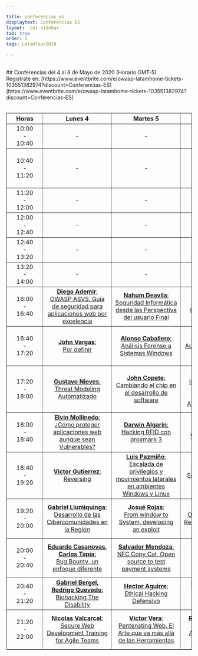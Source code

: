 ```yaml
---

title: conferencias_es
displaytext: Conferencias ES
layout:  col-sidebar
tab: true
order: 1
tags: LatamTour2020

---
```

<style>
@media (max-width: 950px) {
  .divTable {
    width: 90vw;
    overflow-x: scroll;
  }
  .conferenceTable {
    left: 0;
    right: 0;
    margin: 0;
    font-size: small;
  }
  .hourColumn {
    min-width: 38px;
    padding: 0;
  }
  .otherColumns {
    min-width: 100px;
    padding: 0;
  }
}
@media (max-width: 1150px) {
  .col-sidebar .main-wrapper {
    display: grid;
    grid-template-rows: auto;
    grid-template-columns: 1fr;
    grid-template-areas:
        "title"
        "github"
        "menu"
        "body"
        "repo"
        "side";
  }
}
@media (min-width:950px) {
  .hourColumn {
    min-width: 81px;
  }
  .otherColumns {
    min-width: 170px;
    width:18%;
  }
}
</style>
<br>
## Conferencias del 4 al 8 de Mayo de 2020 (Horario GMT-5)
<br>
Registrate en: [https://www.eventbrite.com/e/owasp-latamhome-tickets-103551382974?discount=Conferencias-ES](https://www.eventbrite.com/e/owasp-latamhome-tickets-103551382974?discount=Conferencias-ES)
<br><br>
<!-- links to google calendar make with https://decomaan.github.io/google-calendar-link-generator/ -->
<div class="divTable">
<table class="conferenceTable" border="1" style="text-align: center; width: 100%;">
  <tr>
    <th class="hourColumn">Horas</th>
    <th class="otherColumns">Lunes 4</th>
    <th class="otherColumns">Martes 5</th>
    <th class="otherColumns">Miércoles 6</th>
    <th class="otherColumns">Jueves 7</th>
    <th class="otherColumns">Viernes 8</th>
  </tr>
  <tr>
    <td class="hourColumn">10:00<br>-<br>10:40</td>
    <td class="otherColumns">-</td>
    <td class="otherColumns">-</td>
    <td class="otherColumns">-</td>
    <td class="otherColumns">-</td>
    <td class="otherColumns"><a href="https://www.google.com/calendar/render?action=TEMPLATE&text=Hacking+avanzado+con+ZAP+Proxy+-+Daniel+Echeverr%C3%ADa&details=%2A%2A+OWASP+LATAM+%40home%2C+Pandemic+Edition+%2A%2A&dates=20200508T150000Z%2F20200508T154000Z"><b>Daniel Echeverría</b>:<br>Hacking avanzado con ZAP Proxy</a></td>
  </tr>
  <tr>
    <td class="hourColumn">10:40<br>-<br>11:20</td>
    <td class="otherColumns">-</td>
    <td class="otherColumns">-</td>
    <td class="otherColumns">-</td>
    <td class="otherColumns">-</td>
    <td class="otherColumns"><a href="https://www.google.com/calendar/render?action=TEMPLATE&text=Ciberinteligencia+complemento+indispensable+para+las+organizaciones+-+Mikel+Rufian&details=%2A%2A+OWASP+LATAM+%40home%2C+Pandemic+Edition+%2A%2A&dates=20200508T154000Z%2F20200508T162000Z"><b>Mikel Rufian</b>:<br>Ciberinteligencia complemento indispensable para las organizaciones</a></td>
  </tr>
  <tr>
    <td class="hourColumn">11:20<br>-<br>12:00</td>
    <td class="otherColumns">-</td>
    <td class="otherColumns">-</td>
    <td class="otherColumns">-</td>
    <td class="otherColumns">-</td>
    <td class="otherColumns"><a href="https://www.google.com/calendar/render?action=TEMPLATE&text=Purple+Team+-+Milagros+del+Valle%2C+Mart%C3%ADn+Dur%C3%A1n&details=%2A%2A+OWASP+LATAM+%40home%2C+Pandemic+Edition+%2A%2A&dates=20200508T162000Z%2F20200508T170000Z"><b>Milagros del Valle, Martín Durán</b>:<br>Purple Team</a></td>
  </tr>
  <tr>
    <td class="hourColumn">12:00<br>-<br>12:40</td>
    <td class="otherColumns">-</td>
    <td class="otherColumns">-</td>
    <td class="otherColumns">-</td>
    <td class="otherColumns">-</td>
    <td class="otherColumns"><a href="https://www.google.com/calendar/render?action=TEMPLATE&text=Trivias+LATAM%40home+-+Fabio+Cerullo&details=%2A%2A+OWASP+LATAM+%40home%2C+Pandemic+Edition+%2A%2A&dates=20200508T170000Z%2F20200508T174000Z"><b>Fabio Cerullo</b>:<br>Trivias LATAM@home</a></td>
  </tr>
  <tr>
    <td class="hourColumn">12:40<br>-<br>13:20</td>
    <td class="otherColumns">-</td>
    <td class="otherColumns">-</td>
    <td class="otherColumns">-</td>
    <td class="otherColumns">-</td>
    <td class="otherColumns"><a href="https://www.google.com/calendar/render?action=TEMPLATE&text=Lorenzo+Martinez&details=%2A%2A+OWASP+LATAM+%40home%2C+Pandemic+Edition+%2A%2A&dates=20200508T174000Z%2F20200508T182000Z"><b>Lorenzo Martinez</b>:<br>Por definir</a></td>
  </tr>
  <tr>
    <td class="hourColumn">13:20<br>-<br>14:00</td>
    <td class="otherColumns">-</td>
    <td class="otherColumns">-</td>
    <td class="otherColumns">-</td>
    <td class="otherColumns">-</td>
    <td class="otherColumns"><a href="https://www.google.com/calendar/render?action=TEMPLATE&text=Ciberseguridad+en+Pandemia+-+Paola+Perez&details=%2A%2A+OWASP+LATAM+%40home%2C+Pandemic+Edition+%2A%2A&dates=20200508T182000Z%2F20200508T190000Z"><b>Paola Perez</b>:<br>Ciberseguridad en Pandemia</a></td>
  </tr>
  <tr>
    <td class="hourColumn">16:00<br>-<br>16:40</td>
    <td class="otherColumns"><a href="https://www.google.com/calendar/render?action=TEMPLATE&text=OWASP+ASVS%2C+Gu%C3%ADa+de+seguridad+para+aplicaciones+web+por+excelencia+-+Diego+Ademir&details=%2A%2A+OWASP+LATAM+%40home%2C+Pandemic+Edition+%2A%2A&dates=20200504T210000Z%2F20200504T214000Z"><b>Diego Ademir</b>:<br>OWASP ASVS, Guía de seguridad para aplicaciones web por excelencia</a></td>
    <td class="otherColumns"><a href="https://www.google.com/calendar/render?action=TEMPLATE&text=Seguridad+Inform%C3%A1tica+desde+las+Perspectiva+del+usuario+Final+-+Nahum+Deavila&details=%2A%2A+OWASP+LATAM+%40home%2C+Pandemic+Edition+%2A%2A&dates=20200505T210000Z%2F20200505T214000Z"><b>Nahum Deavila</b>:<br>Seguridad Informática desde las Perspectiva del usuario Final</a></td>
    <td class="otherColumns"><a href="https://www.google.com/calendar/render?action=TEMPLATE&text=Implementando+OWASP+SAMM+en+Latinoamerica+-+Mateo+Mart%C3%ADnez&details=%2A%2A+OWASP+LATAM+%40home%2C+Pandemic+Edition+%2A%2A&dates=20200506T210000Z%2F20200506T214000Z"><b>Mateo Martínez</b>:<br>Implementando OWASP SAMM en Latinoamerica</a></td>
    <td class="otherColumns"><a href="https://www.google.com/calendar/render?action=TEMPLATE&text=Bug+Bounty%2C+One+year+later+-+Alejandro+Iacobelli%2C+Pablo+Garbossa&details=%2A%2A+OWASP+LATAM+%40home%2C+Pandemic+Edition+%2A%2A&dates=20200507T210000Z%2F20200507T214000Z"><b>Alejandro Iacobelli, Pablo Garbossa</b>:<br>Bug Bounty, One year later</a></td>
    <td class="otherColumns"><a href="https://www.google.com/calendar/render?action=TEMPLATE&text=Lo+que+nadie+te+dijo+antes+de+dedicarte+al+Bug+bounty+-+Jaime+Restrepo&details=%2A%2A+OWASP+LATAM+%40home%2C+Pandemic+Edition+%2A%2A&dates=20200508T210000Z%2F20200508T214000Z"><b>Jaime Restrepo</b>:<br>Lo que nadie te dijo antes de dedicarte al Bug bounty</a></td>
  </tr>
  <tr>
    <td class="hourColumn">16:40<br>-<br>17:20</td>
    <td class="otherColumns"><a href="https://www.google.com/calendar/render?action=TEMPLATE&text=John+Vargas&details=%2A%2A+OWASP+LATAM+%40home%2C+Pandemic+Edition+%2A%2A&dates=20200504T214000Z%2F20200504T222000Z"><b>John Vargas</b>:<br>Por definir</a></td>
    <td class="otherColumns"><a href="https://www.google.com/calendar/render?action=TEMPLATE&text=An%C3%A1lisis+Forense+a+Sistemas+Windows+-+Alonso+Caballero&details=%2A%2A+OWASP+LATAM+%40home%2C+Pandemic+Edition+%2A%2A&dates=20200505T214000Z%2F20200505T222000Z"><b>Alonso Caballero</b>:<br>Análisis Forense a Sistemas Windows</a></td>
    <td class="otherColumns"><a href="https://www.google.com/calendar/render?action=TEMPLATE&text=Auditor%C3%ADa+y+Seguridad+en+las+Apps+-+Saira+Isaac&details=%2A%2A+OWASP+LATAM+%40home%2C+Pandemic+Edition+%2A%2A&dates=20200506T214000Z%2F20200506T222000Z"><b>Saira Isaac</b>:<br>Auditoría y Seguridad en las Apps</a></td>
    <td class="otherColumns"><a href="https://www.google.com/calendar/render?action=TEMPLATE&text=Principios+del+Desarrollo+Seguro+-+German+Schmidt&details=%2A%2A+OWASP+LATAM+%40home%2C+Pandemic+Edition+%2A%2A&dates=20200507T214000Z%2F20200507T222000Z"><b>German Schmidt</b>:<br>Principios del Desarrollo Seguro</a></td>
    <td class="otherColumns"><a href="https://www.google.com/calendar/render?action=TEMPLATE&text=Recolecci%C3%B3n+de+Informaci%C3%B3n+en+infraestructuras+internas+-+Juampa+Rodr%C3%ADguez&details=%2A%2A+OWASP+LATAM+%40home%2C+Pandemic+Edition+%2A%2A&dates=20200508T214000Z%2F20200508T222000Z"><b>Juampa Rodríguez</b>:<br>Recolección de Información en infraestructuras internas</a></td>
  </tr>
  <tr>
    <td class="hourColumn">17:20<br>-<br>18:00</td>
    <td class="otherColumns"><a href="https://www.google.com/calendar/render?action=TEMPLATE&text=Threat+Modeling+Automatizado+-+Gustavo+Nieves&details=%2A%2A+OWASP+LATAM+%40home%2C+Pandemic+Edition+%2A%2A&dates=20200504T222000Z%2F20200504T230000Z"><b>Gustavo Nieves</b>:<br>Threat Modeling Automatizado</a></td>
    <td class="otherColumns"><a href="https://www.google.com/calendar/render?action=TEMPLATE&text=Cambiando+el+chip+en+el+desarrollo+de+software+-+John+Copete&details=%2A%2A+OWASP+LATAM+%40home%2C+Pandemic+Edition+%2A%2A&dates=20200505T222000Z%2F20200505T230000Z"><b>John Copete</b>:<br>Cambiando el chip en el desarrollo de software</a></td>
    <td class="otherColumns"><a href=""><b>Anabel Broce</b>:<br>Implementando en Producción un Sistema con una Arquitectura Segura</a></td>
    <td class="otherColumns"><a href="https://www.google.com/calendar/render?action=TEMPLATE&text=Controles+de+seguridad+m%C3%A1s+importantes+para+arquitectos+y+desarrolladores+-+Edgard+Salazar&details=%2A%2A+OWASP+LATAM+%40home%2C+Pandemic+Edition+%2A%2A&dates=20200507T222000Z%2F20200507T230000Z"><b>Edgard Salazar</b>:<br>Controles de seguridad más importantes para arquitectos y desarrolladores</a></td>
    <td class="otherColumns"><a href="https://www.google.com/calendar/render?action=TEMPLATE&text=Preparando+un+ambiente+de+pruebas+para+apps+con+Xamarin+-+Everth+Gallegos&details=%2A%2A+OWASP+LATAM+%40home%2C+Pandemic+Edition+%2A%2A&dates=20200508T222000Z%2F20200508T230000Z"><b>Everth Gallegos</b>:<br>Preparando un ambiente de pruebas para apps con Xamarin</a></td>
  </tr>
  <tr>
    <td class="hourColumn">18:00<br>-<br>18:40</td>
    <td class="otherColumns"><a href="https://www.google.com/calendar/render?action=TEMPLATE&text=%C2%BFC%C3%B3mo+proteger+aplicaciones+web+aunque+sean+Vulnerables%3F+-+Elvin+Mollinedo&details=%2A%2A+OWASP+LATAM+%40home%2C+Pandemic+Edition+%2A%2A&dates=20200504T230000Z%2F20200504T234000Z"><b>Elvin Mollinedo</b>:<br>¿Cómo proteger aplicaciones web aunque sean Vulnerables?</a></td>
    <td class="otherColumns"><a href="https://www.google.com/calendar/render?action=TEMPLATE&text=Hacking+RFID+con+proxmark+3+-+Darwin+Algarin&details=%2A%2A+OWASP+LATAM+%40home%2C+Pandemic+Edition+%2A%2A&dates=20200505T230000Z%2F20200505T234000Z"><b>Darwin Algarin</b>:<br>Hacking RFID con proxmark 3</a></td>
    <td class="otherColumns"><a href="https://www.google.com/calendar/render?action=TEMPLATE&text=Webshell+webapp+-+Eduardo+Jana&details=%2A%2A+OWASP+LATAM+%40home%2C+Pandemic+Edition+%2A%2A&dates=20200506T230000Z%2F20200506T234000Z"><b>Eduardo Jana</b>:<br>Webshell webapp</a></td>
    <td class="otherColumns"><a href="https://www.google.com/calendar/render?action=TEMPLATE&text=La+Gobernanza+de+la+Informaci%C3%B3n+-+Sandy+Palma&details=%2A%2A+OWASP+LATAM+%40home%2C+Pandemic+Edition+%2A%2A&dates=20200507T230000Z%2F20200507T234000Z"><b>Sandy Palma</b>:<br>La Gobernanza de la Información</a></td>
    <td class="otherColumns"><a href="https://www.google.com/calendar/render?action=TEMPLATE&text=C%C3%B3mo+generar+valor+a+trav%C3%A9s+del+informe+de+Ethical+hacking+-+Juan+Qui%C3%B1e&details=%2A%2A+OWASP+LATAM+%40home%2C+Pandemic+Edition+%2A%2A&dates=20200508T230000Z%2F20200508T234000Z"><b>Juan Quiñe</b>:<br>Cómo generar valor a través del informe de Ethical hacking</a></td>
  </tr>
  <tr>
    <td class="hourColumn">18:40<br>-<br>19:20</td>
    <td class="otherColumns"><a href="https://www.google.com/calendar/render?action=TEMPLATE&text=Reversing+-+Victor+Gutierrez&details=%2A%2A+OWASP+LATAM+%40home%2C+Pandemic+Edition+%2A%2A&dates=20200504T234000Z%2F20200505T002000Z"><b>Victor Gutierrez</b>:<br>Reversing</a></td>
    <td class="otherColumns"><a href="https://www.google.com/calendar/render?action=TEMPLATE&text=Escalada+de+privilegios+y+movimientos+laterales+en+ambientes+windows+y+Linux+-+Luis+Pazmi%C3%B1o&details=%2A%2A+OWASP+LATAM+%40home%2C+Pandemic+Edition+%2A%2A&dates=20200505T234000Z%2F20200506T002000Z"><b>Luis Pazmiño</b>:<br>Escalada de privilegios y movimientos laterales en ambientes Windows y Linux</a></td>
    <td class="otherColumns"><a href="https://www.google.com/calendar/render?action=TEMPLATE&text=Security+Knowledge+Framework+-+Ra%C3%BAl+Aguilar&details=%2A%2A+OWASP+LATAM+%40home%2C+Pandemic+Edition+%2A%2A&dates=20200506T234000Z%2F20200507T002000Z"><b>Raúl Aguilar</b>:<br>Security Knowledge Framework</a></td>
    <td class="otherColumns"><a href="https://www.google.com/calendar/render?action=TEMPLATE&text=SOC+y+Threat+Intelligence+-+Fernando+Vela&details=%2A%2A+OWASP+LATAM+%40home%2C+Pandemic+Edition+%2A%2A&dates=20200507T234000Z%2F20200508T002000Z"><b>Fernando Vela</b>:<br>SOC y Threat Intelligence</a></td>
    <td class="otherColumns"><a href="https://www.google.com/calendar/render?action=TEMPLATE&text=Cyber+Red+Team%2C+el+equipo+auditor+de+controles+de+seguridad+-+Ramiro+Pulgar&details=%2A%2A+OWASP+LATAM+%40home%2C+Pandemic+Edition+%2A%2A&dates=20200508T234000Z%2F20200509T002000Z"><b>Ramiro Pulgar</b>:<br>Cyber Red Team, el equipo auditor de controles de seguridad</a></td>
  </tr>
  <tr>
    <td class="hourColumn">19:20<br>-<br>20:00</td>
    <td class="otherColumns"><a href="https://www.google.com/calendar/render?action=TEMPLATE&text=Desarrollo+de+las+Cibercomunidades+en+la+Regi%C3%B3n+-+Gabriel+Llumiquinga&details=%2A%2A+OWASP+LATAM+%40home%2C+Pandemic+Edition+%2A%2A&dates=20200505T002000Z%2F20200505T010000Z"><b>Gabriel Llumiquinga</b>:<br>Desarrollo de las Cibercomunidades en la Región</a></td>
    <td class="otherColumns"><a href="https://www.google.com/calendar/render?action=TEMPLATE&text=From+window+to+System%2C+developing+an+explot+-+Josu%C3%A9+Rojas&details=%2A%2A+OWASP+LATAM+%40home%2C+Pandemic+Edition+%2A%2A&dates=20200506T002000Z%2F20200506T010000Z"><b>Josué Rojas</b>:<br>From window to System, developing an exploit</a></td>
    <td class="otherColumns"><a href="https://www.google.com/calendar/render?action=TEMPLATE&text=OSINT%2C+T%C3%A9cnicas+de+Reconocimiento+en+un+Test+de+Intrusi%C3%B3n+-+Armando+Rodas&details=%2A%2A+OWASP+LATAM+%40home%2C+Pandemic+Edition+%2A%2A&dates=20200507T002000Z%2F20200507T010000Z"><b>Armando Rodas</b>:<br>OSINT, Técnicas de Reconocimiento en un Test de Intrusión</a></td>
    <td class="otherColumns"><a href="https://www.google.com/calendar/render?action=TEMPLATE&text=Gesti%C3%B3n+de+seguridad+con+ISM3%2C+la+alternativa+luego+de+un+Pentest+-+Eduardo+Snape&details=%2A%2A+OWASP+LATAM+%40home%2C+Pandemic+Edition+%2A%2A&dates=20200508T002000Z%2F20200508T010000Z"><b>Eduardo Snape</b>:<br>Gestión de seguridad con ISM3, la alternativa luego de un Pentest</a></td>
    <td class="otherColumns"><a href="https://www.google.com/calendar/render?action=TEMPLATE&text=Protecci%C3%B3n+de+acceso+a+las+aplicaciones+bajo+Secure+Access+Service+Edge+-+Rodrigo+Valero&details=%2A%2A+OWASP+LATAM+%40home%2C+Pandemic+Edition+%2A%2A&dates=20200509T002000Z%2F20200509T010000Z"><b>Rodrigo Valero</b>:<br>Protección de acceso a las aplicaciones bajo Secure Access Service Edge</a></td>
  </tr>
  <tr>
    <td class="hourColumn">20:00<br>-<br>20:40</td>
    <td class="otherColumns"><a href="https://www.google.com/calendar/render?action=TEMPLATE&text=Bug+Bounty%2C+un+enfoque+diferente+-+Eduardo+Casanovas%2C+Carlos+Tapia&details=%2A%2A+OWASP+LATAM+%40home%2C+Pandemic+Edition+%2A%2A&dates=20200505T010000Z%2F20200505T014000Z"><b>Eduardo Casanovas, Carlos Tapia</b>:<br>Bug Bounty, un enfoque diferente</a></td>
    <td class="otherColumns"><a href="https://www.google.com/calendar/render?action=TEMPLATE&text=NFC+Copy+Cat%2C+Open+source+to+test+payment+system+-+Salvador+Mendoza&details=%2A%2A+OWASP+LATAM+%40home%2C+Pandemic+Edition+%2A%2A&dates=20200506T010000Z%2F20200506T014000Z"><b>Salvador Mendoza</b>:<br>NFC Copy Cat, Open source to test payment systems</a></td>
    <td class="otherColumns"><a href="https://www.google.com/calendar/render?action=TEMPLATE&text=TheHive+como+plataforma+de+respuesta+a+incidente+-+Pablo+Rico&details=%2A%2A+OWASP+LATAM+%40home%2C+Pandemic+Edition+%2A%2A&dates=20200507T010000Z%2F20200507T014000Z"><b>Pablo Rico</b>:<br>TheHive como plataforma de respuesta a incidentes</a></td>
    <td class="otherColumns"><a href="https://www.google.com/calendar/render?action=TEMPLATE&text=Machine+Learning+aplicado+a+la+Ciberseguridad+-+Rafael+Monterroza&details=%2A%2A+OWASP+LATAM+%40home%2C+Pandemic+Edition+%2A%2A&dates=20200508T010000Z%2F20200508T014000Z"><b>Rafael Monterroza</b>:<br>Machine Learning aplicado a la Ciberseguridad</a></td>
    <td class="otherColumns"><a href="https://www.google.com/calendar/render?action=TEMPLATE&text=Ingenier%C3%ADa+social%2C+el+arte+o+la+ciencia+del+hackeo+de+personas%3F+-+Amilcar+de+Le%C3%B3n&details=%2A%2A+OWASP+LATAM+%40home%2C+Pandemic+Edition+%2A%2A&dates=20200509T010000Z%2F20200509T014000Z"><b>Amilcar de León</b>:<br>Ingeniería social, el arte o la ciencia del hackeo de personas?</a></td>
  </tr>
  <tr>
    <td class="hourColumn">20:40<br>-<br>21:20</td>
    <td class="otherColumns"><a href="https://www.google.com/calendar/render?action=TEMPLATE&text=Biohacking+The+Disability+-+Gabriel+Bergel%2C+Rodrigo+Quevedo&details=%2A%2A+OWASP+LATAM+%40home%2C+Pandemic+Edition+%2A%2A&dates=20200505T014000Z%2F20200505T022000Z"><b>Gabriel Bergel, Rodrigo Quevedo</b>:<br>Biohacking The Disability</a></td>
    <td class="otherColumns"><a href="https://www.google.com/calendar/render?action=TEMPLATE&text=Ethical+Hacking+Defensivo+-+Hector+Aguirre&details=%2A%2A+OWASP+LATAM+%40home%2C+Pandemic+Edition+%2A%2A&dates=20200506T014000Z%2F20200506T022000Z"><b>Hector Aguirre</b>:<br>Ethical Hacking Defensivo</a></td>
    <td class="otherColumns"><a href="https://www.google.com/calendar/render?action=TEMPLATE&text=MITRE+ATT%26CK%2C+conociendo+al+adversario+-+Michael+Hidalgo&details=%2A%2A+OWASP+LATAM+%40home%2C+Pandemic+Edition+%2A%2A&dates=20200507T014000Z%2F20200507T022000Z"><b>Michael Hidalgo</b>:<br>MITRE ATT&CK, conociendo al adversario</a></td>
    <td class="otherColumns"><a href="https://www.google.com/calendar/render?action=TEMPLATE&text=Seguridad+REST+API%2C+Lo+bueno%2C+lo+malo+y+lo+feo+-+Hubert+de+Mercado&details=%2A%2A+OWASP+LATAM+%40home%2C+Pandemic+Edition+%2A%2A&dates=20200508T014000Z%2F20200508T022000Z"><b>Hubert de Mercado</b>:<br>Seguridad REST API, Lo bueno, lo malo y lo feo</a></td>
    <td class="otherColumns"><a href="https://www.google.com/calendar/render?action=TEMPLATE&text=Threat+Hunting+sin+colores+-+Elezer+Pineda&details=%2A%2A+OWASP+LATAM+%40home%2C+Pandemic+Edition+%2A%2A&dates=20200509T014000Z%2F20200509T022000Z"><b>Elezer Pineda</b>:<br>Threat Hunting sin colores</a></td>
  </tr>
  <tr>
    <td class="hourColumn">21:20<br>-<br>22:00</td>
    <td class="otherColumns"><a href="https://www.google.com/calendar/render?action=TEMPLATE&text=Secure+Web+Development+Training+for+Agile+Teams+-+Nicolas+Valcarcel&details=%2A%2A+OWASP+LATAM+%40home%2C+Pandemic+Edition+%2A%2A&dates=20200505T022000Z%2F20200504T030000Z"><b>Nicolas Valcarcel</b>:<br>Secure Web Development Training for Agile Teams</a></td>
    <td class="otherColumns"><a href="https://www.google.com/calendar/render?action=TEMPLATE&text=Pentensting+Web%2C+El+Arte+que+va+m%C3%A1s+all%C3%A1+de+las+Herramientas+-+Victor+Vera&details=%2A%2A+OWASP+LATAM+%40home%2C+Pandemic+Edition+%2A%2A&dates=20200506T022000Z%2F20200505T030000Z"><b>Victor Vera</b>:<br>Pentensting Web, El Arte que va más allá de las Herramientas</a></td>
    <td class="otherColumns"><a href="https://www.google.com/calendar/render?action=TEMPLATE&text=Conociendo+y+Analizando+la+Dark+Web+-+Roberto+Mendoza&details=%2A%2A+OWASP+LATAM+%40home%2C+Pandemic+Edition+%2A%2A&dates=20200507T022000Z%2F20200506T030000Z"><b>Roberto Mendoza</b>:<br>Conociendo y Analizando la Dark Web</a></td>
    <td class="otherColumns"><a href="https://www.google.com/calendar/render?action=TEMPLATE&text=Hacking+en+tiempos+de+COVID-19%2C+Transformaci%C3%B3n+Digital+sin+Controles+-+Ricardo+Supo&details=%2A%2A+OWASP+LATAM+%40home%2C+Pandemic+Edition+%2A%2A&dates=20200508T022000Z%2F20200507T030000Z"><b>Ricardo Supo</b>:<br>Hacking en tiempos de COVID-19, Transformación Digital sin Controles</a></td>
    <td class="otherColumns"><a href="https://www.google.com/calendar/render?action=TEMPLATE&text=T%C3%A9cnicas+efectivas+de+Ingenier%C3%ADa+Social+a+trav%C3%A9s+de+redes+sociales+-+Gonzalo+Nina&details=%2A%2A+OWASP+LATAM+%40home%2C+Pandemic+Edition+%2A%2A&dates=20200509T022000Z%2F20200509T030000Z"><b>Gonzalo Nina</b>:<br>Técnicas efectivas de Ingeniería Social a través de redes sociales</a></td>
  </tr>
</table>
</div>
